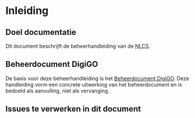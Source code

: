 # Inleiding

## Doel documentatie
Dit document beschrijft de beheerhandleiding van de <abbr title="Nederlandse CAD-standaard">NLCS</abbr>.


## Beheerdocument DigiGO

De basis voor deze beheerhandleiding is het [Beheerdocument DigiGO](https://www.bimloket.nl//documents/Beheerdocument_open_BIM-standaarden_v1_8.pdf). Deze handleiding vorm een concrete uitwerking van het beheerdocument en is bedoeld als aanvulling, niet als vervanging. 



## Issues te verwerken in dit document

<div class="issue" data-number="159"></div>


<div class="issue" data-number="153"></div>
